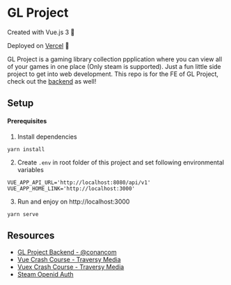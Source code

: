 # GL Project

Created with Vue.js 3 💚

Deployed on [Vercel](https://gl-project.vercel.app) 🚀

GL Project is a gaming library collection ppplication where you can view all of your games in one place (Only steam is supported). Just a fun little side project to get into web development. This repo is for the FE of GL Project, check out the [backend](https://github.com/conancom/GL-Project-Backend) as well!

## Setup

#### Prerequisites

1. Install dependencies

```
yarn install
```

2. Create `.env` in root folder of this project and set following environmental variables

```
VUE_APP_API_URL='http://localhost:8080/api/v1'
VUE_APP_HOME_LINK='http://localhost:3000'
```

3. Run and enjoy on http://localhost:3000

```
yarn serve
```

## Resources

- [GL Project Backend - @conancom](https://github.com/conancom/GL-Project-Backend)
- [Vue Crash Course - Traversy Media
  ](https://www.youtube.com/watch?v=qZXt1Aom3Cs)
- [Vuex Crash Course - Traversy Media
  ](https://www.youtube.com/watch?v=5lVQgZzLMHc)
- [Steam Openid Auth](https://partner.steamgames.com/doc/features/auth)
